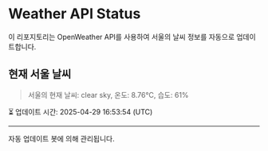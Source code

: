 
# Weather API Status

이 리포지토리는 OpenWeather API를 사용하여 서울의 날씨 정보를 자동으로 업데이트합니다.

## 현재 서울 날씨
> 서울의 현재 날씨: clear sky, 온도: 8.76°C, 습도: 61%

⏳ 업데이트 시간: 2025-04-29 16:53:54 (UTC)

---
자동 업데이트 봇에 의해 관리됩니다.
